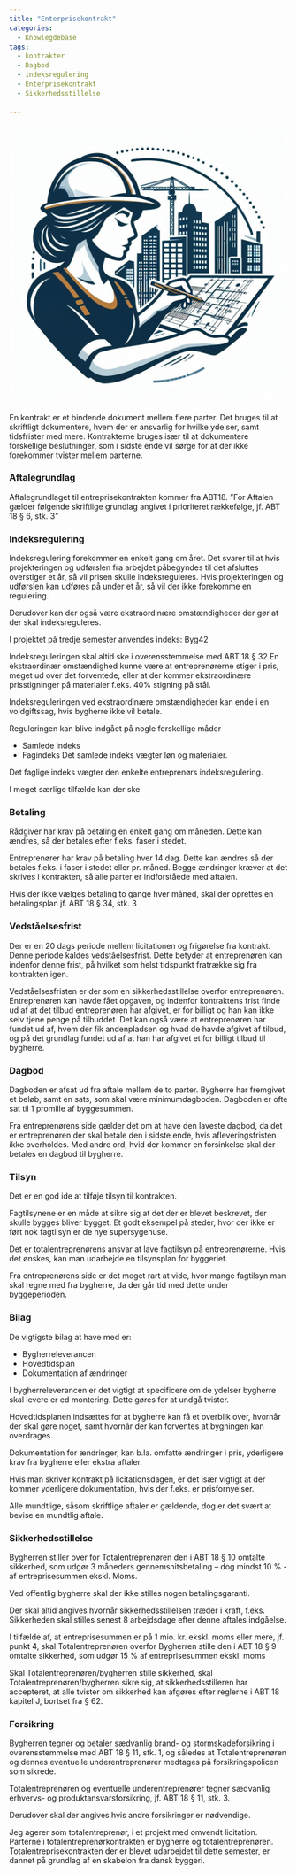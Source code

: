 ```yaml
---
title: "Enterprisekontrakt"
categories:
  - Knowlegdebase
tags:
  - kontrakter
  - Dagbod
  - indeksregulering
  - Enterprisekontrakt
  - Sikkerhedsstillelse

---
```


![logo](/assets/images/logo1.png)

En kontrakt er et bindende dokument mellem flere parter. Det bruges til at skriftligt dokumentere, hvem der er ansvarlig for hvilke ydelser, samt tidsfrister med mere. Kontrakterne bruges især til at dokumentere forskellige beslutninger, som i sidste ende vil sørge for at der ikke forekommer tvister mellem parterne. 

### Aftalegrundlag
Aftalegrundlaget til entreprisekontrakten kommer fra ABT18. 
”For Aftalen gælder følgende skriftlige grundlag angivet i prioriteret rækkefølge, jf. ABT 18 § 6, stk. 3”

### Indeksregulering
Indeksregulering forekommer en enkelt gang om året. Det svarer til at hvis projekteringen og udførslen fra arbejdet påbegyndes til det afsluttes overstiger et år, så vil prisen skulle indeksreguleres. Hvis projekteringen og udførslen kan udføres på under et år, så vil der ikke forekomme en regulering. 

Derudover kan der også være ekstraordinære omstændigheder der gør at der skal indeksreguleres. 

I projektet på tredje semester anvendes indeks: Byg42

Indeksreguleringen skal altid ske i overensstemmelse med ABT 18 § 32
En ekstraordinær omstændighed kunne være at entreprenørerne stiger i pris, meget ud over det forventede, eller at der kommer ekstraordinære prisstigninger på materialer f.eks. 40% stigning på stål. 

Indeksreguleringen ved ekstraordinære omstændigheder kan ende i en voldgiftssag, hvis bygherre ikke vil betale. 

Reguleringen kan blive indgået på nogle forskellige måder
-	Samlede indeks 
-	Fagindeks 
Det samlede indeks vægter løn og materialer.

Det faglige indeks vægter den enkelte entreprenørs indeksregulering. 

I meget særlige tilfælde kan der ske 

### Betaling
Rådgiver har krav på betaling en enkelt gang om måneden. Dette kan ændres, så der betales efter f.eks. faser i stedet. 

Entreprenører har krav på betaling hver 14 dag. Dette kan ændres så der betales f.eks. i faser i stedet eller pr. måned. Begge ændringer kræver at det skrives i kontrakten, så alle parter er indforståede 
med aftalen. 

Hvis der ikke vælges betaling to gange hver måned, skal der oprettes en betalingsplan jf. ABT 18 § 34, stk. 3

### Vedståelsesfrist
Der er en 20 dags periode mellem licitationen og frigørelse fra kontrakt. Denne periode kaldes vedståelsesfrist. Dette betyder at entreprenøren kan indenfor denne frist, på hvilket som helst tidspunkt fratrække sig fra kontrakten igen.

Vedståelsesfristen er der som en sikkerhedsstillelse overfor entreprenøren.
Entreprenøren kan havde fået opgaven, og indenfor kontraktens frist finde ud af at det tilbud entreprenøren har afgivet, er for billigt og han kan ikke selv tjene penge på tilbuddet. Det kan også være at entreprenøren har fundet ud af, hvem der fik andenpladsen og hvad de havde afgivet af tilbud, og på det grundlag fundet ud af at han har afgivet et for billigt tilbud til bygherre. 

### Dagbod
Dagboden er afsat ud fra aftale mellem de to parter. Bygherre har fremgivet et beløb, samt en sats, som skal være minimumdagboden. Dagboden er ofte sat til 1 promille af byggesummen. 

Fra entreprenørens side gælder det om at have den laveste dagbod, da det er entreprenøren der skal betale den i sidste ende, hvis afleveringsfristen ikke overholdes. Med andre ord, hvid der kommer en forsinkelse skal der betales en dagbod til bygherre.

### Tilsyn
Det er en god ide at tilføje tilsyn til kontrakten.

Fagtilsynene er en måde at sikre sig at det der er blevet beskrevet, der skulle bygges bliver bygget. Et godt eksempel på steder, hvor der ikke er ført nok fagtilsyn er de nye supersygehuse. 

Det er totalentreprenørens ansvar at lave fagtilsyn på entreprenørerne. Hvis det ønskes, kan man udarbejde en tilsynsplan for byggeriet. 

Fra entreprenørens side er det meget rart at vide, hvor mange fagtilsyn man skal regne med fra bygherre, da der går tid med dette under byggeperioden.  

### Bilag
De vigtigste bilag at have med er:
-	Bygherreleverancen 
-	Hovedtidsplan 
-	Dokumentation af ændringer

I bygherreleverancen er det vigtigt at specificere om de ydelser bygherre skal levere er ed montering. Dette gøres for at undgå tvister. 

Hovedtidsplanen indsættes for at bygherre kan få et overblik over, hvornår der skal gøre noget, samt hvornår der kan forventes at bygningen kan overdrages. 

Dokumentation for ændringer, kan b.la. omfatte ændringer i pris, yderligere krav fra bygherre eller ekstra aftaler.

Hvis man skriver kontrakt på licitationsdagen, er det især vigtigt at der kommer yderligere dokumentation, hvis der f.eks. er prisfornyelser. 

Alle mundtlige, såsom skriftlige aftaler er gældende, dog er det svært at bevise en mundtlig aftale. 

### Sikkerhedsstillelse
Bygherren stiller over for Totalentreprenøren den i ABT 18 § 10 omtalte sikkerhed, som udgør 3 måneders gennemsnitsbetaling – dog mindst 10 % - af entreprisesummen ekskl. Moms. 

Ved offentlig bygherre skal der ikke stilles nogen betalingsgaranti. 

Der skal altid angives hvornår sikkerhedsstillelsen træder i kraft, f.eks. Sikkerheden skal stilles senest 8 arbejdsdage efter denne aftales indgåelse.

I tilfælde af, at entreprisesummen er på 1 mio. kr. ekskl. moms eller mere, jf. punkt 4, skal Totalentreprenøren overfor Bygherren stille den i ABT 18 § 9 omtalte sikkerhed, som udgør 15 % af entreprisesummen ekskl. moms

Skal Totalentreprenøren/bygherren stille sikkerhed, skal Totalentreprenøren/bygherren sikre sig, at sikkerhedsstilleren har accepteret, at alle tvister om sikkerhed kan afgøres efter reglerne i ABT 18 kapitel J, bortset fra § 62.

### Forsikring
Bygherren tegner og betaler sædvanlig brand- og stormskadeforsikring i overensstemmelse med ABT 18 § 11, stk. 1, og således at Totalentreprenøren og dennes eventuelle underentreprenører medtages på forsikringspolicen som sikrede.

Totalentreprenøren og eventuelle underentreprenører tegner sædvanlig erhvervs- og produktansvarsforsikring, jf. ABT 18 § 11, stk. 3.

Derudover skal der angives hvis andre forsikringer er nødvendige. 


Jeg agerer som totalentreprenør, i et projekt med omvendt licitation. 
Parterne i totalentreprenørkontrakten er bygherre og totalentreprenøren. 
Totalentreprisekontrakten der er blevet udarbejdet til dette semester, er dannet på grundlag af en skabelon fra dansk byggeri. 


